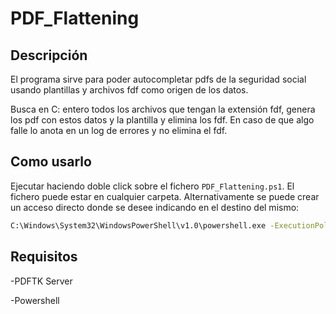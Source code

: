 # PDF_Flattening

## Descripción

El programa sirve para poder autocompletar pdfs de la seguridad social usando plantillas y archivos fdf como origen de los datos.

Busca en C: entero todos los archivos que tengan la extensión fdf, genera los pdf con estos datos y la plantilla y elimina los fdf. En caso de que algo falle lo anota en un log de errores y no elimina el fdf.

## Como usarlo

Ejecutar haciendo doble click sobre el fichero `PDF_Flattening.ps1`. El
fichero puede estar en cualquier carpeta. Alternativamente se puede
crear un acceso directo donde se desee indicando en el destino del
mismo:

```bash
C:\Windows\System32\WindowsPowerShell\v1.0\powershell.exe -ExecutionPolicy Bypass -File "%userprofile%\Ruta_en_la_que_se_encuentre_el_ps1\PDF_Flattening.ps1"

```

## Requisitos

-PDFTK Server

-Powershell
